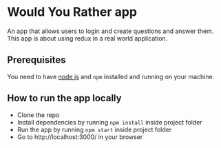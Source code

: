 # Would You Rather app

An app that allows users to login and create questions and answer them.\
This app is about using redux in a real world application.

## Prerequisites

You need to have [node js](https://nodejs.org/en/) and `npm` installed and running on your machine.

## How to run the app locally

- Clone the repo
- Install dependencies by running `npm install` inside project folder
- Run the app by running `npm start` inside project folder
- Go to http://localhost:3000/ in your browser
